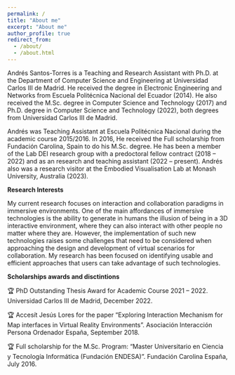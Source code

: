 ```yaml
---
permalink: /
title: "About me"
excerpt: "About me"
author_profile: true
redirect_from: 
  - /about/
  - /about.html
---
```


Andrés Santos-Torres is a Teaching and Research Assistant with Ph.D. at the Department of Computer Science and Engineering at Universidad Carlos III de Madrid. He received the degree in Electronic Engineering and Networks from Escuela Politécnica Nacional del Ecuador (2014). He also received the M.Sc. degree in Computer Science and Technology (2017) and Ph.D. degree in Computer Science and Technology (2022), both degrees from Universidad Carlos III de Madrid. 

Andrés was Teaching Assistant at Escuela Politécnica Nacional during the academic course 2015/2016. In 2016, He received the Full scholarship from Fundación Carolina, Spain to do his M.Sc. degree. He has been a member of the Lab DEI research group with a predoctoral fellow contract (2018 – 2022) and as an research and teaching assistant (2022 – present). Andrés also was a research visitor at the Embodied Visualisation Lab at Monash University, Australia (2023).

**Research Interests**

My current research focuses on interaction and collaboration paradigms in immersive  environments. One of the main affordances of immersive technologies is the ability to generate in humans the illusion of being in a 3D interactive environment, where they can also interact with other people no matter where they are. However, the implementation of such new technologies raises some challenges that need to be considered when approaching the design and development of virtual scenarios for collaboration. My research has been focused on identifying usable and efficient approaches that users can take advantage of such technologies. 

**Scholarships awards and disctintions**

:trophy: PhD Outstanding Thesis Award for Academic Course 2021 – 2022. Universidad Carlos III de Madrid, December 2022.

:trophy: Accesít Jesús Lores for the paper “Exploring Interaction Mechanism for Map interfaces in Virtual Reality Environments”. Asociación Interacción Persona Ordenador España, September 2018.

:trophy: Full scholarship for the M.Sc. Program: “Master Universitario en Ciencia y Tecnología Informática (Fundación ENDESA)”. Fundación Carolina España, July 2016.
